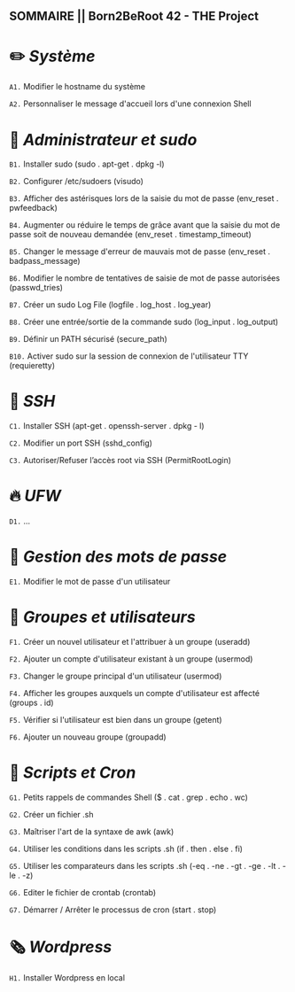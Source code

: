 ## SOMMAIRE || Born2BeRoot 42 - THE Project 

# :pencil2: *Système*

```A1.``` Modifier le hostname du système

```A2.``` Personnaliser le message d'accueil lors d'une connexion Shell


# :crown: *Administrateur et sudo*

```B1.``` Installer sudo (sudo . apt-get . dpkg -l)

```B2.``` Configurer /etc/sudoers (visudo)

```B3.``` Afficher des astérisques lors de la saisie du mot de passe (env_reset . pwfeedback)

```B4.``` Augmenter ou réduire le temps de grâce avant que la saisie du mot de passe soit de nouveau demandée (env_reset . timestamp_timeout)

```B5.``` Changer le message d'erreur de mauvais mot de passe (env_reset . badpass_message)

```B6.``` Modifier le nombre de tentatives de saisie de mot de passe autorisées (passwd_tries)

```B7.``` Créer un sudo Log File (logfile . log_host . log_year)

```B8.``` Créer une entrée/sortie de la commande sudo (log_input . log_output)

```B9.``` Définir un PATH sécurisé (secure_path)

```B10.``` Activer sudo sur la session de connexion de l'utilisateur TTY (requieretty)


# :key: *SSH*

```C1.``` Installer SSH (apt-get . openssh-server . dpkg - l)

```C2.``` Modifier un port SSH (sshd_config) 

```C3.``` Autoriser/Refuser l’accès root via SSH (PermitRootLogin)


# :fire: *UFW*

```D1.``` ...


# :speak_no_evil: *Gestion des mots de passe*

```E1.``` Modifier le mot de passe d'un utilisateur


# 👥 *Groupes et utilisateurs*

```F1.``` Créer un nouvel utilisateur et l'attribuer à un groupe (useradd)

```F2.``` Ajouter un compte d'utilisateur existant à un groupe (usermod)

```F3.``` Changer le groupe principal d'un utilisateur (usermod)

```F4.``` Afficher les groupes auxquels un compte d'utilisateur est affecté (groups . id)

```F5.``` Vérifier si l'utilisateur est bien dans un groupe (getent)

```F6.``` Ajouter un nouveau groupe (groupadd)


# :scroll: *Scripts et Cron*

```G1.``` Petits rappels de commandes Shell ($ . cat . grep . echo . wc)

```G2.``` Créer un fichier .sh

```G3.``` Maîtriser l'art de la syntaxe de awk (awk)

```G4.``` Utiliser les conditions dans les scripts .sh (if . then . else . fi)

```G5.``` Utiliser les comparateurs dans les scripts .sh (-eq . -ne . -gt . -ge . -lt . -le . -z)

```G6.``` Editer le fichier de crontab (crontab)

```G7.``` Démarrer / Arrêter le processus de cron (start . stop) 


# 🗞 *Wordpress*

```H1.``` Installer Wordpress en local
